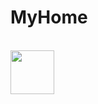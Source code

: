 # MyHome
<br/>
<code><img height="70" src="https://files.fm/thumb_show.php?i=435533jyn"></code>
<br/>
